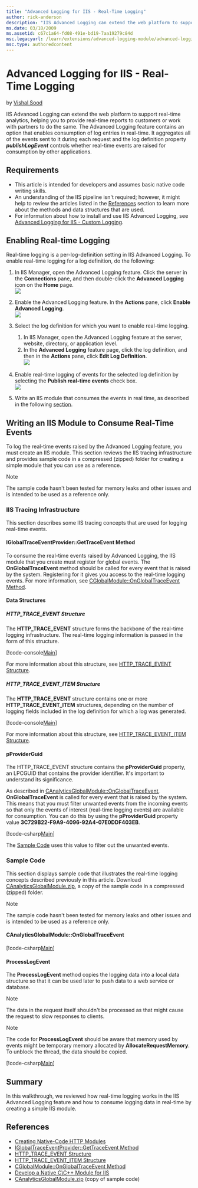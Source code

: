 ```yaml
---
title: "Advanced Logging for IIS - Real-Time Logging"
author: rick-anderson
description: "IIS Advanced Logging can extend the web platform to support real-time analytics, helping you to provide real-time reports to customers or work with partners..."
ms.date: 03/18/2009
ms.assetid: c67c1a64-fd08-491e-bd19-7aa19279c84d
msc.legacyurl: /learn/extensions/advanced-logging-module/advanced-logging-for-iis-real-time-logging
msc.type: authoredcontent
---
```

# Advanced Logging for IIS - Real-Time Logging

by [Vishal Sood](https://twitter.com/vishalsood)

IIS Advanced Logging can extend the web platform to support real-time analytics, helping you to provide real-time reports to customers or work with partners to do the same. The Advanced Logging feature contains an option that enables consumption of log entries in real-time. It aggregates all of the events sent to it during each request and the log definition property ***publishLogEvent*** controls whether real-time events are raised for consumption by other applications.

<a id="requirements"></a>

## Requirements

- This article is intended for developers and assumes basic native code writing skills.
- An understanding of the IIS pipeline isn't required; however, it might help to review the articles listed in the [References](advanced-logging-for-iis-real-time-logging.md#references) section to learn more about the methods and data structures that are used.
- For information about how to install and use IIS Advanced Logging, see [Advanced Logging for IIS - Custom Logging](advanced-logging-for-iis-custom-logging.md).

## Enabling Real-time Logging

Real-time logging is a per-log-definition setting in IIS Advanced Logging. To enable real-time logging for a log definition, do the following:

1. In IIS Manager, open the Advanced Logging feature. Click the server in the **Connections** pane, and then double-click the **Advanced Logging** icon on the **Home** page.  
   ![](advanced-logging-for-iis-real-time-logging/_static/image1.jpg)
2. Enable the Advanced Logging feature. In the **Actions** pane, click **Enable Advanced Logging**.  
   ![](advanced-logging-for-iis-real-time-logging/_static/image3.jpg)
3. Select the log definition for which you want to enable real-time logging.

   1. In IIS Manager, open the Advanced Logging feature at the server, website, directory, or application level.
   2. In the **Advanced Logging** feature page, click the log definition, and then in the **Actions** pane, click **Edit Log Definition**.  
      ![](advanced-logging-for-iis-real-time-logging/_static/image5.jpg)
4. Enable real-time logging of events for the selected log definition by selecting the **Publish real-time events** check box.  
   ![](advanced-logging-for-iis-real-time-logging/_static/image7.jpg)
5. Write an IIS module that consumes the events in real time, as described in the following [section](advanced-logging-for-iis-real-time-logging.md#module).

<a id="module"></a>

## Writing an IIS Module to Consume Real-Time Events

To log the real-time events raised by the Advanced Logging feature, you must create an IIS module. This section reviews the IIS tracing infrastructure and provides sample code in a compressed (zipped) folder for creating a simple module that you can use as a reference.

> [!NOTE]
> The sample code hasn't been tested for memory leaks and other issues and is intended to be used as a reference only.

### IIS Tracing Infrastructure

This section describes some IIS tracing concepts that are used for logging real-time events.

#### IGlobalTraceEventProvider::GetTraceEvent Method

To consume the real-time events raised by Advanced Logging, the IIS module that you create must register for global events. The **OnGlobalTraceEvent** method should be called for every event that is raised by the system. Registering for it gives you access to the real-time logging events. For more information, see [CGlobalModule::OnGlobalTraceEvent Method](https://go.microsoft.com/?linkid=9656643).

#### Data Structures

##### HTTP\_TRACE\_EVENT Structure

The **HTTP\_TRACE\_EVENT** structure forms the backbone of the real-time logging infrastructure. The real-time logging information is passed in the form of this structure.

[!code-console[Main](advanced-logging-for-iis-real-time-logging/samples/sample1.cmd)]

For more information about this structure, see [HTTP\_TRACE\_EVENT Structure](https://go.microsoft.com/?linkid=9656644).

##### HTTP\_TRACE\_EVENT\_ITEM Structure

The **HTTP\_TRACE\_EVENT** structure contains one or more **HTTP\_TRACE\_EVENT\_ITEM** structures, depending on the number of logging fields included in the log definition for which a log was generated.

[!code-console[Main](advanced-logging-for-iis-real-time-logging/samples/sample2.cmd)]

For more information about this structure, see [HTTP\_TRACE\_EVENT\_ITEM Structure](https://go.microsoft.com/?linkid=9656645).

#### pProviderGuid

The HTTP\_TRACE\_EVENT structure contains the **pProviderGuid** property, an LPCGUID that contains the provider identifier. It's important to understand its significance.

As described in [CAnalyticsGlobalModule::OnGlobalTraceEvent](advanced-logging-for-iis-real-time-logging.md#canalyticsglobalmodule), **OnGlobalTraceEvent** is called for every event that is raised by the system. This means that you must filter unwanted events from the incoming events so that only the events of interest (real-time logging events) are available for consumption. You can do this by using the **pProviderGuid** property value **3C729B22-F9A9-4096-92A4-07E0DDF403EB**.

[!code-csharp[Main](advanced-logging-for-iis-real-time-logging/samples/sample3.cs)]

The [Sample Code](advanced-logging-for-iis-real-time-logging.md#samplecode) uses this value to filter out the unwanted events.

<a id="samplecode"></a>

### Sample Code

This section displays sample code that illustrates the real-time logging concepts described previously in this article. Download [CAnalyticsGlobalModule.zip](advanced-logging-for-iis-real-time-logging/_static/advanced-logging-for-iis---real-time-logging-581-canalyticsglobalmodule1.zip), a copy of the sample code in a compressed (zipped) folder.

> [!NOTE]
> The sample code hasn't been tested for memory leaks and other issues and is intended to be used as a reference only.

<a id="canalyticsglobalmodule"></a>

#### CAnalyticsGlobalModule::OnGlobalTraceEvent

[!code-csharp[Main](advanced-logging-for-iis-real-time-logging/samples/sample4.cs)]

#### ProcessLogEvent

The **ProcessLogEvent** method copies the logging data into a local data structure so that it can be used later to push data to a web service or database.

> [!NOTE]
> The data in the request itself shouldn't be processed as that might cause the request to slow responses to clients.

> [!NOTE]
> The code for **ProcessLogEvent** should be aware that memory used by events might be temporary memory allocated by **AllocateRequestMemory**. To unblock the thread, the data should be copied.

[!code-csharp[Main](advanced-logging-for-iis-real-time-logging/samples/sample5.cs)]

<a id="summary"></a>

## Summary

In this walkthrough, we reviewed how real-time logging works in the IIS Advanced Logging feature and how to consume logging data in real-time by creating a simple IIS module.

<a id="references"></a>

## References

- [Creating Native-Code HTTP Modules](https://go.microsoft.com/?linkid=9656646)
- [IGlobalTraceEventProvider::GetTraceEvent Method](https://go.microsoft.com/?linkid=9656647)
- [HTTP\_TRACE\_EVENT Structure](https://go.microsoft.com/?linkid=9656644)
- [HTTP\_TRACE\_EVENT\_ITEM Structure](https://go.microsoft.com/?linkid=9656645)
- [CGlobalModule::OnGlobalTraceEvent Method](https://go.microsoft.com/?linkid=9656643)
- [Develop a Native C\C++ Module for IIS](https://go.microsoft.com/?linkid=9656651)
- [CAnalyticsGlobalModule.zip](advanced-logging-for-iis-real-time-logging/_static/advanced-logging-for-iis---real-time-logging-581-canalyticsglobalmodule2.zip) (copy of sample code)